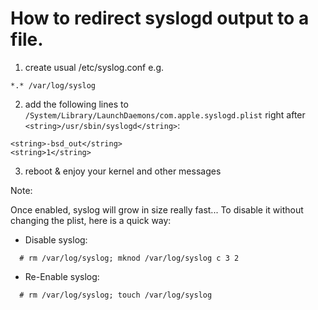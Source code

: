 # How to redirect syslogd output to a file. #

1. create usual /etc/syslog.conf e.g.
```
*.* /var/log/syslog 
```

2. add the following lines to `/System/Library/LaunchDaemons/com.apple.syslogd.plist`
right after `<string>/usr/sbin/syslogd</string>`:
```
<string>-bsd_out</string>
<string>1</string>
```

3. reboot & enjoy your kernel and other messages

Note:

Once enabled, syslog will grow in size really fast...
To disable it without changing the plist, here is a quick way:

  * Disable syslog:
```
  # rm /var/log/syslog; mknod /var/log/syslog c 3 2
```

  * Re-Enable syslog:
```
  # rm /var/log/syslog; touch /var/log/syslog
```